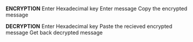 **ENCRYPTION**
Enter Hexadecimal key
Enter message 
Copy the encrypted message

**DECRYPTION**
Enter Hexadecimal key
Paste the recieved encrypted message
Get back decrypted message
